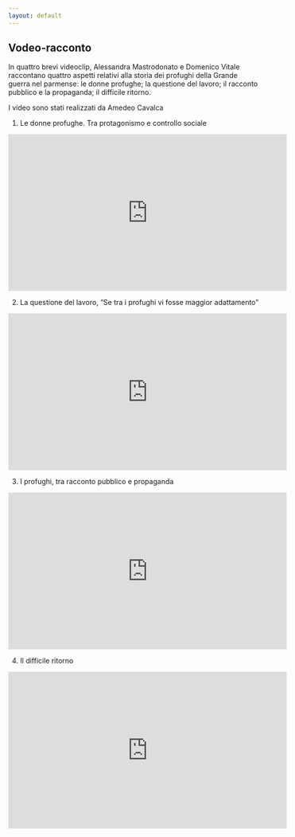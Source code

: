 ```yaml
---
layout: default
---
```


## Vodeo-racconto

In quattro brevi videoclip, Alessandra Mastrodonato e Domenico Vitale 
raccontano quattro aspetti relativi alla storia dei profughi della 
Grande guerra nel parmense: le donne profughe; la questione del lavoro; 
il racconto pubblico e la propaganda; il difficile ritorno.

I video sono stati realizzati da Amedeo Cavalca

1) Le donne profughe. Tra protagonismo e controllo sociale
<iframe width="560" height="315" src="https://www.youtube.com/embed/1gi_2FBkLKM" title="YouTube video player" frameborder="0" allow="accelerometer; autoplay; clipboard-write; encrypted-media; gyroscope; picture-in-picture" allowfullscreen></iframe>

2) La questione del lavoro, “Se tra i profughi vi fosse maggior adattamento”
<iframe width="560" height="315" src="https://www.youtube.com/embed/BXlXTeMIK_g" title="YouTube video player" frameborder="0" allow="accelerometer; autoplay; clipboard-write; encrypted-media; gyroscope; picture-in-picture" allowfullscreen></iframe>

3) I profughi, tra racconto pubblico e propaganda
<iframe width="560" height="315" src="https://www.youtube.com/embed/l-ANX7IOPmk" title="YouTube video player" frameborder="0" allow="accelerometer; autoplay; clipboard-write; encrypted-media; gyroscope; picture-in-picture" allowfullscreen></iframe>

4) Il difficile ritorno
<iframe width="560" height="315" src="https://www.youtube.com/embed/hGlnjh6pYRI" title="YouTube video player" frameborder="0" allow="accelerometer; autoplay; clipboard-write; encrypted-media; gyroscope; picture-in-picture" allowfullscreen></iframe>
